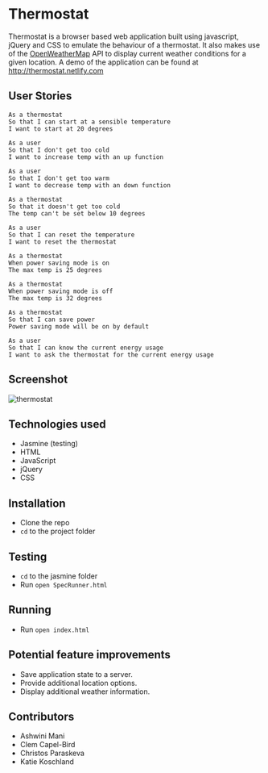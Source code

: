 Thermostat
======
Thermostat is a browser based web application built using javascript, jQuery and CSS to emulate the behaviour of a thermostat. It also makes use of the <a href="https://openweathermap.org/">OpenWeatherMap</a> API to display current weather conditions for a given location. A demo of the application can be found at http://thermostat.netlify.com

## User Stories
```
As a thermostat
So that I can start at a sensible temperature
I want to start at 20 degrees

As a user
So that I don't get too cold
I want to increase temp with an up function

As a user
So that I don't get too warm
I want to decrease temp with an down function

As a thermostat
So that it doesn't get too cold
The temp can't be set below 10 degrees

As a user
So that I can reset the temperature
I want to reset the thermostat

As a thermostat
When power saving mode is on
The max temp is 25 degrees

As a thermostat
When power saving mode is off
The max temp is 32 degrees

As a thermostat
So that I can save power
Power saving mode will be on by default

As a user
So that I can know the current energy usage
I want to ask the thermostat for the current energy usage
```
## Screenshot
![thermostat](https://github.com/joemaidman/thermostat-final/blob/master/screenshots/homepage.png)

## Technologies used
- Jasmine (testing)
- HTML
- JavaScript
- jQuery
- CSS

## Installation
- Clone the repo
- `cd` to the project folder

## Testing
- `cd` to the jasmine folder
- Run `open SpecRunner.html`

## Running
- Run `open index.html`

## Potential feature improvements
* Save application state to a server.
* Provide additional location options.
* Display additional weather information.

## Contributors
 - Ashwini Mani
 - Clem Capel-Bird
 - Christos Paraskeva
 - Katie Koschland
